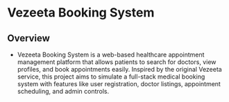 # Vezeeta Booking System

## Overview

- Vezeeta Booking System is a web-based healthcare appointment management platform that allows patients to search for doctors, view profiles, and book appointments easily. Inspired by the original Vezeeta service, this project aims to simulate a full-stack medical booking system with features like user registration, doctor listings, appointment scheduling, and admin controls.